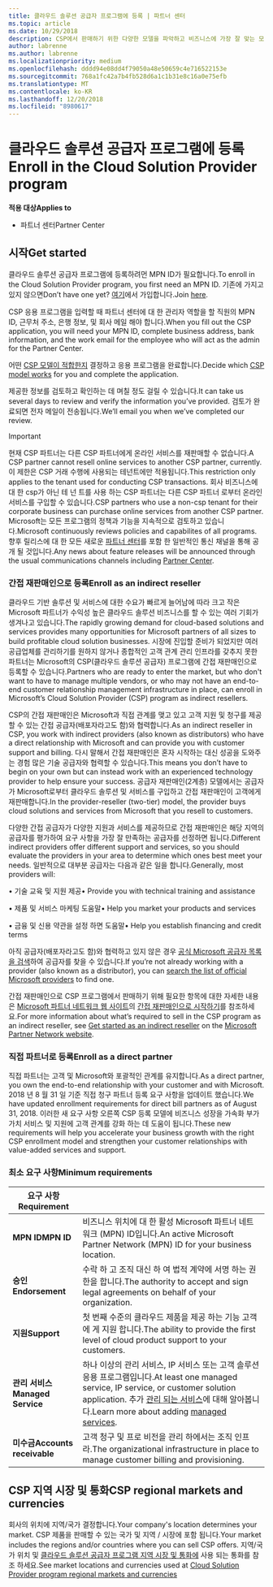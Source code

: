 ```yaml
---
title: 클라우드 솔루션 공급자 프로그램에 등록 | 파트너 센터
ms.topic: article
ms.date: 10/29/2018
description: CSP에서 판매하기 위한 다양한 모델을 파악하고 비즈니스에 가장 잘 맞는 모델 결정
author: labrenne
ms.author: labrenne
ms.localizationpriority: medium
ms.openlocfilehash: dddd94e08dd4f79050a48e50659c4e716522153e
ms.sourcegitcommit: 768a1fc42a7b4fb528d6a1c1b31e8c16a0e75efb
ms.translationtype: MT
ms.contentlocale: ko-KR
ms.lasthandoff: 12/20/2018
ms.locfileid: "8980617"
---
```

# <a name="enroll-in-the-cloud-solution-provider-program"></a><span data-ttu-id="85c18-103">클라우드 솔루션 공급자 프로그램에 등록</span><span class="sxs-lookup"><span data-stu-id="85c18-103">Enroll in the Cloud Solution Provider program</span></span>

**<span data-ttu-id="85c18-104">적용 대상</span><span class="sxs-lookup"><span data-stu-id="85c18-104">Applies to</span></span>**

-  <span data-ttu-id="85c18-105">파트너 센터</span><span class="sxs-lookup"><span data-stu-id="85c18-105">Partner Center</span></span>


## <a name="get-started"></a><span data-ttu-id="85c18-106">시작</span><span class="sxs-lookup"><span data-stu-id="85c18-106">Get started</span></span>

<span data-ttu-id="85c18-107">클라우드 솔루션 공급자 프로그램에 등록하려먼 MPN ID가 필요합니다.</span><span class="sxs-lookup"><span data-stu-id="85c18-107">To enroll in the Cloud Solution Provider program, you first need an MPN ID.</span></span> <span data-ttu-id="85c18-108">기존에 가지고 있지 않으면</span><span class="sxs-lookup"><span data-stu-id="85c18-108">Don’t have one yet?</span></span> <span data-ttu-id="85c18-109">[여기](https://epe.mspartner.microsoft.com/EPE/portal/en-US?partnerid=)에서 가입합니다.</span><span class="sxs-lookup"><span data-stu-id="85c18-109">Join [here](https://epe.mspartner.microsoft.com/EPE/portal/en-US?partnerid=).</span></span>

<span data-ttu-id="85c18-110">CSP 응용 프로그램을 입력할 때 파트너 센터에 대 한 관리자 역할을 할 직원의 MPN ID, 근무처 주소, 은행 정보, 및 회사 메일 해야 합니다.</span><span class="sxs-lookup"><span data-stu-id="85c18-110">When you fill out the CSP application, you will need your MPN ID, complete business address, bank information, and the work email for the employee who will act as the admin for the Partner Center.</span></span>

<span data-ttu-id="85c18-111">어떤 [CSP 모델이 적합한지](https://partnercenter.microsoft.com/en-us/cloud-solution-provider/csp-enrollment) 결정하고 응용 프로그램을 완료합니다.</span><span class="sxs-lookup"><span data-stu-id="85c18-111">Decide which [CSP model works](https://partnercenter.microsoft.com/en-us/cloud-solution-provider/csp-enrollment) for you and complete the application.</span></span> 

<span data-ttu-id="85c18-112">제공한 정보를 검토하고 확인하는 데 며칠 정도 걸릴 수 있습니다.</span><span class="sxs-lookup"><span data-stu-id="85c18-112">It can take us several days to review and verify the information you’ve provided.</span></span> <span data-ttu-id="85c18-113">검토가 완료되면 전자 메일이 전송됩니다.</span><span class="sxs-lookup"><span data-stu-id="85c18-113">We’ll email you when we’ve completed our review.</span></span>

> [!IMPORTANT]  
> <span data-ttu-id="85c18-114">현재 CSP 파트너는 다른 CSP 파트너에게 온라인 서비스를 재판매할 수 없습니다.</span><span class="sxs-lookup"><span data-stu-id="85c18-114">A CSP partner cannot resell online services to another CSP partner, currently.</span></span> <span data-ttu-id="85c18-115">이 제한은 CSP 거래 수행에 사용되는 테넌트에만 적용됩니다.</span><span class="sxs-lookup"><span data-stu-id="85c18-115">This restriction only applies to the tenant used for conducting CSP transactions.</span></span> <span data-ttu-id="85c18-116">회사 비즈니스에 대 한 csp가 아닌 테 넌 트를 사용 하는 CSP 파트너는 다른 CSP 파트너 로부터 온라인 서비스를 구입할 수 있습니다.</span><span class="sxs-lookup"><span data-stu-id="85c18-116">CSP partners who use a non-csp tenant for their corporate business can purchase online services from another CSP partner.</span></span> <span data-ttu-id="85c18-117">Microsoft는 모든 프로그램의 정책과 기능을 지속적으로 검토하고 있습니다.</span><span class="sxs-lookup"><span data-stu-id="85c18-117">Microsoft continuously reviews policies and capabilites of all programs.</span></span> <span data-ttu-id="85c18-118">향후 릴리스에 대 한 모든 새로운 [파트너 센터](https://partner.microsoft.com/en-us/pcv/announcements)를 포함 한 일반적인 통신 채널을 통해 공개 될 것입니다.</span><span class="sxs-lookup"><span data-stu-id="85c18-118">Any news about feature releases will be announced through the usual communications channels including [Partner Center](https://partner.microsoft.com/en-us/pcv/announcements).</span></span>

### <a name="enroll-as-an-indirect-reseller"></a><span data-ttu-id="85c18-119">간접 재판매인으로 등록</span><span class="sxs-lookup"><span data-stu-id="85c18-119">Enroll as an indirect reseller</span></span>

<span data-ttu-id="85c18-120">클라우드 기반 솔루션 및 서비스에 대한 수요가 빠르게 늘어남에 따라 크고 작은 Microsoft 파트너가 수익성 높은 클라우드 솔루션 비즈니스를 할 수 있는 여러 기회가 생겨나고 있습니다.</span><span class="sxs-lookup"><span data-stu-id="85c18-120">The rapidly growing demand for cloud-based solutions and services provides many opportunities for Microsoft partners of all sizes to build profitable cloud solution businesses.</span></span> <span data-ttu-id="85c18-121">시장에 진입할 준비가 되었지만 여러 공급업체를 관리하기를 원하지 않거나 종합적인 고객 관계 관리 인프라를 갖추지 못한 파트너는 Microsoft의 CSP(클라우드 솔루션 공급자) 프로그램에 간접 재판매인으로 등록할 수 있습니다.</span><span class="sxs-lookup"><span data-stu-id="85c18-121">Partners who are ready to enter the market, but who don't want to have to manage multiple vendors, or who may not have an end-to-end customer relationship management infrastructure in place, can enroll in Microsoft’s Cloud Solution Provider (CSP) program as indirect resellers.</span></span>

<span data-ttu-id="85c18-122">CSP의 간접 재판매인은 Microsoft과 직접 관계를 맺고 있고 고객 지원 및 청구를 제공할 수 있는 간접 공급자(배포자라고도 함)와 협력합니다.</span><span class="sxs-lookup"><span data-stu-id="85c18-122">As an indirect reseller in CSP, you work with indirect providers (also known as distributors) who have a direct relationship with Microsoft and can provide you with customer support and billing.</span></span> <span data-ttu-id="85c18-123">다시 말해서 간접 재판매인은 혼자 시작하는 대신 성공을 도와주는 경험 많은 기술 공급자와 협력할 수 있습니다.</span><span class="sxs-lookup"><span data-stu-id="85c18-123">This means you don’t have to begin on your own but can instead work with an experienced technology provider to help ensure your success.</span></span> <span data-ttu-id="85c18-124">공급자 재판매인(2계층) 모델에서는 공급자가 Microsoft로부터 클라우드 솔루션 및 서비스를 구입하고 간접 재판매인이 고객에게 재판매합니다.</span><span class="sxs-lookup"><span data-stu-id="85c18-124">In the provider-reseller (two-tier) model, the provider buys cloud solutions and services from Microsoft that you resell to customers.</span></span>

<span data-ttu-id="85c18-125">다양한 간접 공급자가 다양한 지원과 서비스를 제공하므로 간접 재판매인은 해당 지역의 공급자를 평가하여 요구 사항을 가장 잘 만족하는 공급자를 선정하면 됩니다.</span><span class="sxs-lookup"><span data-stu-id="85c18-125">Different indirect providers offer different support and services, so you should evaluate the providers in your area to determine which ones best meet your needs.</span></span> <span data-ttu-id="85c18-126">일반적으로 대부분 공급자는 다음과 같은 일을 합니다.</span><span class="sxs-lookup"><span data-stu-id="85c18-126">Generally, most providers will:</span></span> 

<span data-ttu-id="85c18-127">• 기술 교육 및 지원 제공</span><span class="sxs-lookup"><span data-stu-id="85c18-127">•   Provide you with technical training and assistance</span></span>

<span data-ttu-id="85c18-128">• 제품 및 서비스 마케팅 도움말</span><span class="sxs-lookup"><span data-stu-id="85c18-128">•   Help you market your products and services</span></span> 

<span data-ttu-id="85c18-129">• 금융 및 신용 약관을 설정 하면 도움말</span><span class="sxs-lookup"><span data-stu-id="85c18-129">•   Help you establish financing and credit terms</span></span>

<span data-ttu-id="85c18-130">아직 공급자(배포자라고도 함)와 협력하고 있지 않은 경우 [공식 Microsoft 공급자 목록을 검색](https://partnercenter.microsoft.com/partner/find-a-provider)하여 공급자를 찾을 수 있습니다.</span><span class="sxs-lookup"><span data-stu-id="85c18-130">If you’re not already working with a provider (also known as a distributor), you can [search the list of official Microsoft providers](https://partnercenter.microsoft.com/partner/find-a-provider) to find one.</span></span>

<span data-ttu-id="85c18-131">간접 재판매인으로 CSP 프로그램에서 판매하기 위해 필요한 항목에 대한 자세한 내용은 [Microsoft 파트너 네트워크 웹 사이트](https://partner.microsoft.com/)의 [간접 재판매인으로 시작하기](https://partner.microsoft.com/cloud-solution-provider/whats-required)를 참조하세요.</span><span class="sxs-lookup"><span data-stu-id="85c18-131">For more information about what’s required to sell in the CSP program as an indirect reseller, see [Get started as an indirect reseller](https://partner.microsoft.com/cloud-solution-provider/whats-required) on the [Microsoft Partner Network website](https://partner.microsoft.com/).</span></span> 


### <a name="enroll-as-a-direct-partner"></a><span data-ttu-id="85c18-132">직접 파트너로 등록</span><span class="sxs-lookup"><span data-stu-id="85c18-132">Enroll as a direct partner</span></span>

<span data-ttu-id="85c18-133">직접 파트너는 고객 및 Microsoft와 포괄적인 관계를 유지합니다.</span><span class="sxs-lookup"><span data-stu-id="85c18-133">As a direct partner, you own the end-to-end relationship with your customer and with Microsoft.</span></span> <span data-ttu-id="85c18-134">2018 년 8 월 31 일 기준 직접 청구 파트너 등록 요구 사항을 업데이트 했습니다.</span><span class="sxs-lookup"><span data-stu-id="85c18-134">We have updated enrollment requirements for direct bill partners as of August 31, 2018.</span></span> <span data-ttu-id="85c18-135">이러한 새 요구 사항 오른쪽 CSP 등록 모델에 비즈니스 성장을 가속화 부가 가치 서비스 및 지원에 고객 관계를 강화 하는 데 도움이 됩니다.</span><span class="sxs-lookup"><span data-stu-id="85c18-135">These new requirements will help you accelerate your business growth with the right CSP enrollment model and strengthen your customer relationships with value-added services and support.</span></span> 

### <a name="minimum-requirements"></a><span data-ttu-id="85c18-136">최소 요구 사항</span><span class="sxs-lookup"><span data-stu-id="85c18-136">Minimum requirements</span></span>

|**<span data-ttu-id="85c18-137">요구 사항</span><span class="sxs-lookup"><span data-stu-id="85c18-137">Requirement</span></span>**|                             |
|--------------------------------|--------------------------------------------------------------|
|**<span data-ttu-id="85c18-138">MPN ID</span><span class="sxs-lookup"><span data-stu-id="85c18-138">MPN ID</span></span>**   |<span data-ttu-id="85c18-139">비즈니스 위치에 대 한 활성 Microsoft 파트너 네트워크 (MPN) ID입니다.</span><span class="sxs-lookup"><span data-stu-id="85c18-139">An active Microsoft Partner Network (MPN) ID for your business location.</span></span>   |
|**<span data-ttu-id="85c18-140">승인</span><span class="sxs-lookup"><span data-stu-id="85c18-140">Endorsement</span></span>**   |<span data-ttu-id="85c18-141">수락 하 고 조직 대신 하 여 법적 계약에 서명 하는 권한을 합니다.</span><span class="sxs-lookup"><span data-stu-id="85c18-141">The authority to accept and sign legal agreements on behalf of your organization.</span></span>|
|**<span data-ttu-id="85c18-142">지원</span><span class="sxs-lookup"><span data-stu-id="85c18-142">Support</span></span>**   |<span data-ttu-id="85c18-143">첫 번째 수준의 클라우드 제품을 제공 하는 기능 고객에 게 지원 합니다.</span><span class="sxs-lookup"><span data-stu-id="85c18-143">The ability to provide the first level of cloud product support to your customers.</span></span>|
|**<span data-ttu-id="85c18-144">관리 서비스</span><span class="sxs-lookup"><span data-stu-id="85c18-144">Managed Service</span></span>**   |<span data-ttu-id="85c18-145">하나 이상의 관리 서비스, IP 서비스 또는 고객 솔루션 응용 프로그램입니다.</span><span class="sxs-lookup"><span data-stu-id="85c18-145">At least one managed service, IP service, or customer solution application.</span></span> <span data-ttu-id="85c18-146">추가 [관리 되는 서비스](https://partner.microsoft.com/en-US/business-opportunities/managed-services-provider)에 대해 알아봅니다.</span><span class="sxs-lookup"><span data-stu-id="85c18-146">Learn more about adding [managed services](https://partner.microsoft.com/en-US/business-opportunities/managed-services-provider).</span></span>|
|**<span data-ttu-id="85c18-147">미수금</span><span class="sxs-lookup"><span data-stu-id="85c18-147">Accounts receivable</span></span>** |<span data-ttu-id="85c18-148">고객 청구 및 프로 비전을 관리 하에서는 조직 인프라.</span><span class="sxs-lookup"><span data-stu-id="85c18-148">The organizational infrastructure in place to manage customer billing and provisioning.</span></span> 



## <a name="csp-regional-markets-and-currencies"></a><span data-ttu-id="85c18-149">CSP 지역 시장 및 통화</span><span class="sxs-lookup"><span data-stu-id="85c18-149">CSP regional markets and currencies</span></span>

<span data-ttu-id="85c18-150">회사의 위치에 지역/국가 결정합니다.</span><span class="sxs-lookup"><span data-stu-id="85c18-150">Your company's location determines your market.</span></span> <span data-ttu-id="85c18-151">CSP 제품을 판매할 수 있는 국가 및 지역 / 시장에 포함 됩니다.</span><span class="sxs-lookup"><span data-stu-id="85c18-151">Your market includes the regions and/or countries where you can sell CSP offers.</span></span> <span data-ttu-id="85c18-152">지역/국가 위치 및 [클라우드 솔루션 공급자 프로그램 지역 시장 및 통화에](regional-authorization-overview) 사용 되는 통화를 참조 하세요.</span><span class="sxs-lookup"><span data-stu-id="85c18-152">See market locations and currencies used at [Cloud Solution Provider program regional markets and currencies](regional-authorization-overview)</span></span>




